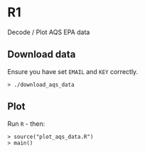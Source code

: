 # R1
Decode / Plot AQS EPA data

## Download data

Ensure you have set `EMAIL` and `KEY` correctly.

```
> ./download_aqs_data
```

## Plot

Run `R` - then:
 
```
> source("plot_aqs_data.R")
> main()
```
